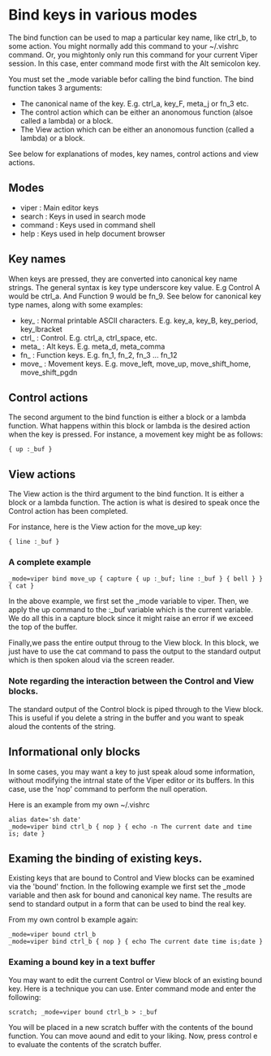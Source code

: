 # Bind keys in various modes

The bind function can be used to map a particular key name, like ctrl_b, to some action.
You might normally add this command to your ~/.vishrc command. Or, you
mightonly only run this command for your current Viper session. In this case,  enter command mode first with the Alt semicolon key.

You must set the _mode variable befor calling the bind function.
The bind function takes 3 arguments:

- The canonical name of the key. E.g. ctrl_a, key_F, meta_j or fn_3 etc.
- The control action which can be either an anonomous function (alsoe called a lambda) or a block.
- The View action which can be either an anonomous function (called a lambda) or a block.

See below for explanations of modes, key names, control actions and view actions.

## Modes

- viper : Main editor keys
- search : Keys in used in search mode
- command : Keys used in command shell
- help : Keys used in help document browser


## Key names

When keys are pressed, they are converted into canonical key name strings. The general syntax is key type underscore key value.
E.g Control A would be ctrl_a. And Function 9 would be fn_9.
See below for canonical key type names, along with some examples:


- key_ : Normal printable ASCII characters. E.g. key_a, key_B, key_period, key_lbracket
- ctrl_ : Control. E.g. ctrl_a, ctrl_space, etc.
- meta_ : Alt keys. E.g. meta_d, meta_comma
- fn_ : Function keys. E.g. fn_1, fn_2, fn_3 ... fn_12
- move_ : Movement keys. E.g. move_left, move_up, move_shift_home, move_shift_pgdn

## Control actions

The second argument to the bind function is either a block or a lambda function.
What happens within this block or lambda is the desired action when the key
is pressed. For instance, a movement key might be as follows:

```
{ up :_buf }
```


## View actions

The View action is the third argument to the bind function. It  is either a block
or a lambda function. The action is what is desired
to speak once the Control action has been completed.

For instance, here is the View action for the move_up key:

```
{ line :_buf }
```

### A complete example

```
_mode=viper bind move_up { capture { up :_buf; line :_buf } { bell } } { cat }
```

In the above example, we first set the _mode variable to viper. Then, we apply the 
up command to the :_buf variable which is the current variable. We do all this in a capture
block since it might raise an error if we exceed the top of the buffer.

Finally,we  pass the entire output throug to the View block. In this
block, we just have to use the cat command to pass the output to the standard output
which is then spoken aloud via the screen reader.

### Note regarding the interaction between the Control and View blocks.

The standard output of the Control block is piped through to the View block.
This is useful if you delete a string in the buffer and you want to speak aloud the contents of the string.

## Informational only blocks

In some cases, you may want a key to just speak aloud some information, without 
modifying the intrnal state of the Viper editor or its buffers.
In this case, use the 'nop' command to perform the
null operation.

Here is an example from my own ~/.vishrc

```
alias date='sh date'
_mode=viper bind ctrl_b { nop } { echo -n The current date and time is; date }
```

## Examing the binding of existing keys.

Existing keys that are bound to Control and View blocks can be examined via the 'bound' fnction. In the following example
we first set the _mode variable and then ask for bound and canonical key name.
The results are send to standard output  in a form that can be used 
to bind the real key.

From my own control b example again:

```
_mode=viper bound ctrl_b
_mode=viper bind ctrl_b { nop } { echo The current date time is;date }
```

### Examing a bound key in a text buffer

You may want to edit the current Control or View block of an existing bound key. 
Here is a technique you can use. Enter command mode and enter the following:

```
scratch; _mode=viper bound ctrl_b > :_buf
```

You will be placed in a new scratch buffer with the contents of the bound function. You can move aound and edit to your liking.
Now, press control e to evaluate the contents of the scratch buffer. 
